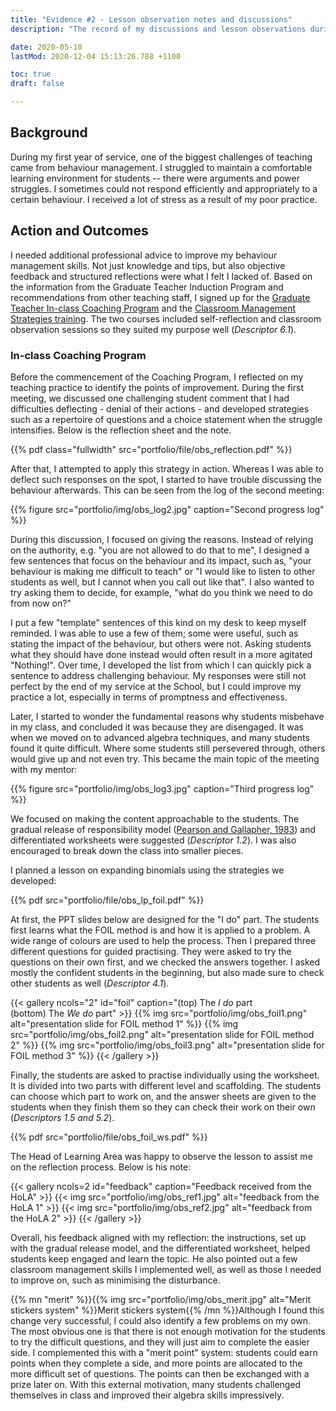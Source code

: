 ```yaml
---
title: "Evidence #2 - Lesson observation notes and discussions"
description: "The record of my discussions and lesson observations during the two Professional Development sessions on behaviour management."

date: 2020-05-10
lastMod: 2020-12-04 15:13:26.788 +1100

toc: true
draft: false

---
```


## Background

During my first year of service, one of the biggest challenges of teaching came from behaviour management. I struggled to maintain a comfortable learning environment for students -- there were arguments and power struggles. I sometimes could not respond efficiently and appropriately to a certain behaviour. I received a lot of stress as a result of my poor practice.

## Action and Outcomes

I needed additional professional advice to improve my behaviour  management skills. Not just knowledge and tips, but also objective feedback and structured reflections were what I felt I lacked of. Based on the information from the Graduate Teacher Induction Program and recommendations from other teaching staff, I signed up for the [Graduate Teacher In-class Coaching Program](http://det.wa.edu.au/curriculumsupport/detcms/navigation/targeted-support/graduate-teacher-induction-program/?page=5#toc5) and the [Classroom Management Strategies training](http://det.wa.edu.au/studentsupport/behaviourandwellbeing/detcms/navigation/positive-classrooms/classroom-management-strategies/). The two courses included self-reflection and classroom observation sessions so they suited my purpose well (*Descriptor 6.1*).

### In-class Coaching Program

Before the commencement of the Coaching Program, I reflected on my teaching practice to identify the points of improvement. During the first meeting, we discussed one challenging student comment that I had difficulties deflecting - denial of their actions - and developed strategies such as a repertoire of questions and a choice statement when the struggle intensifies. Below is the reflection sheet and the note.

{{% pdf class="fullwidth" src="portfolio/file/obs_reflection.pdf" %}}

After that, I attempted to apply this strategy in action. Whereas I was able to deflect such responses on the spot, I started to have trouble discussing the behaviour afterwards. This can be seen from the log of the second meeting:

{{% figure src="portfolio/img/obs_log2.jpg" caption="Second progress log" %}}

During this discussion, I focused on giving the reasons. Instead of relying on the authority, e.g. "you are not allowed to do that to me", I designed a few sentences that focus on the behaviour and its impact, such as, "your behaviour is making me difficult to teach" or "I would like to listen to other students as well, but I cannot when you call out like that". I also wanted to try asking them to decide, for example, "what do you think we need to do from now on?"

I put a few "template" sentences of this kind on my desk to keep myself reminded. I was able to use a few of them; some were useful, such as stating the impact of the behaviour, but others were not. Asking students what they should have done instead would often result in a more agitated "Nothing!". Over time, I developed the list from which I can quickly pick a sentence to address challenging behaviour. My responses were still not perfect by the end of my service at the School, but I could improve my practice a lot, especially in terms of promptness and effectiveness.

Later, I started to wonder the fundamental reasons why students misbehave in my class, and concluded it was because they are disengaged. It was when we moved on to advanced algebra techniques, and many students found it quite difficult. Where some students still persevered through, others would give up and not even try. This became the main topic of the meeting with my mentor:

{{% figure src="portfolio/img/obs_log3.jpg" caption="Third progress log" %}}

We focused on making the content approachable to the students. The gradual release of responsibility model ([Pearson and Gallapher, 1983](https://www.ideals.illinois.edu/bitstream/handle/2142/17939/ctrstreadtechrepv01983i00297_opt.pdf)) and differentiated worksheets were suggested (*Descriptor 1.2*). I was also encouraged to break down the class into smaller pieces.

I planned a lesson on expanding binomials using the strategies we developed:

{{% pdf src="portfolio/file/obs_lp_foil.pdf" %}}

At first, the PPT slides below are designed for the "I do" part. The students first learns what the FOIL method is and how it is applied to a problem. A wide range of colours are used to help the process. Then I prepared three different questions for guided practising. They were asked to try the questions on their own first, and we checked the answers together. I asked mostly the confident students in the beginning, but also made sure to check other students as well (*Descriptor 4.1*).

{{< gallery ncols="2" id="foil" caption="(top) The *I do* part<br>(bottom) The *We do* part" >}}
  {{% img src="portfolio/img/obs_foil1.png" alt="presentation slide for FOIL method 1" %}}
  {{% img src="portfolio/img/obs_foil2.png" alt="presentation slide for FOIL method 2" %}}
  {{% img src="portfolio/img/obs_foil3.png" alt="presentation slide for FOIL method 3" %}}
{{< /gallery >}}

Finally, the students are asked to practise individually using the worksheet. It is divided into two parts with different level and scaffolding. The students can choose which part to work on, and the answer sheets are given to the students when they finish them so they can check their work on their own (*Descriptors 1.5 and 5.2*).

{{% pdf src="portfolio/file/obs_foil_ws.pdf" %}}

The Head of Learning Area was happy to observe the lesson to assist me on the reflection process. Below is his note:

{{< gallery ncols=2 id="feedback" caption="Feedback received from the HoLA" >}}
  {{< img src="portfolio/img/obs_ref1.jpg" alt="feedback from the HoLA 1" >}}
  {{< img src="portfolio/img/obs_ref2.jpg" alt="feedback from the HoLA 2" >}}
{{< /gallery >}}

Overall, his feedback aligned with my reflection: the instructions, set up with the gradual release model, and the differentiated worksheet, helped students keep engaged and learn the topic. He also pointed out a few classroom management skills I implemented well, as well as those I needed to improve on, such as minimising the disturbance.

{{% mn "merit" %}}{{% img src="portfolio/img/obs_merit.jpg" alt="Merit stickers system" %}}Merit stickers system{{% /mn %}}Although I found this change very successful, I could also identify a  few problems on my own. The most obvious one is that there is not enough  motivation for the students to try the difficult questions, and they will just aim to complete the easier side. I complemented this with a  "merit point" system: students could earn points when they complete a  side, and more points are allocated to the more difficult set of  questions. The points can then be exchanged with a prize later on. With this external motivation, many students challenged themselves in class  and improved their algebra skills impressively.
